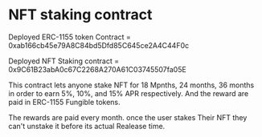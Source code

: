 # NFT staking contract

Deployed ERC-1155 token Contract =  0xab166cb45e79A8C84bd5Dfd85C645ce2A4C44F0c

Deployed NFT Staking contract = 0x9C61B23abA0c67C2268A270A61C03745507fa05E

This contract lets anyone stake NFT for 18 Mpnths, 24 months, 36 months in order to earn 5%, 10%, and 15% APR respectively. And the reward are paid in ERC-1155 Fungible tokens.

The rewards are paid every month. once the user stakes Their NFT they can't unstake it before its actual Realease time.

